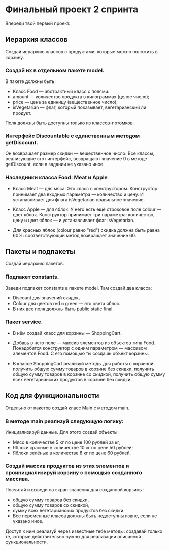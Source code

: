 # Финальный проект 2 спринта

Впереди твой первый проект.

## Иерархия классов

Создай иерархию классов с продуктами, которые можно положить в корзину.

### Создай их в отдельном пакете model.

В пакете должны быть:

- Класс Food — абстрактный класс с полями:
- amount — количество продукта в килограммах (целое число);
- price — цена за единицу (вещественное число);
- isVegetarian — флаг, который показывает, вегетарианский ли продукт.

Поля должны быть доступны только из классов-потомков.

### Интерфейс Discountable c единственным методом getDiscount.
Он возвращает размер скидки — вещественное число.
Все классы, реализующие этот интерфейс, возвращают значение 0 в методе getDiscount, если в задании не указано иное.

### Наследники класса Food: Meat и Apple

- Класс Meat — для мяса.
  Это класс с конструктором. Конструктор принимает два входных параметра — количество и цену.
  И устанавливает для флага isVegetarian правильное значение.

- Класс Apple — для яблок.
  У него есть ещё строковое поле colour — цвет яблок.
  Конструктор принимает три параметра: количество, цену и цвет яблок — и устанавливает флаг isVegetarian.
- Для красных яблок (colour равно "red") скидка должна быть равна 60%: соответствующий метод возвращает значение 60.

## Пакеты и подпакеты
Создай иерархию пакетов.

### Подпакет constants.
Заведи подпакет constants в пакете model.
Там создай два класса:

- Discount для значений скидок,
- Colour для цветов red и green — это цвета яблок.
- В них все поля должны быть public static final.

### Пакет service.
- В нём создай класс для корзины — ShoppingCart.
- Добавь в него поле — массив элементов из объектов типа Food.
  Понадобится конструктор с одним параметром — массивом элементов Food.
  С его помощью ты создашь объект корзины.

- В классе ShoppingCart реализуй методы для работы с корзиной:
  получить общую сумму товаров в корзине без скидки,
  получить общую сумму товаров в корзине со скидкой,
  получить общую сумму всех вегетарианских продуктов в корзине без скидки.

## Код для функциональности
Отдельно от пакетов создай класс Main с методом main.

### В методе main реализуй следующую логику:

Инициализируй данные.
Для этого создай объекты:

- Мясо в количестве 5 кг по цене 100 рублей за кг;
- Яблоки красные в количестве 10 кг по цене 50 рублей;
- Яблоки зелёные в количестве 8 кг по цене 60 рублей.

### Создай массив продуктов из этих элементов и проинициализируй корзину с помощью созданного массива.

Посчитай и выведи на экран значения для созданной корзины:
- общую сумму товаров без скидки,
- общую сумму товаров со скидкой,
- сумму всех вегетарианских продуктов без скидки.
- Все переменные класса должны быть недоступны извне, если не указано иное.

Доступ к ним реализуй через известные тебе методы:
создавай только те, которые действительно нужны для реализации описанной функциональности.